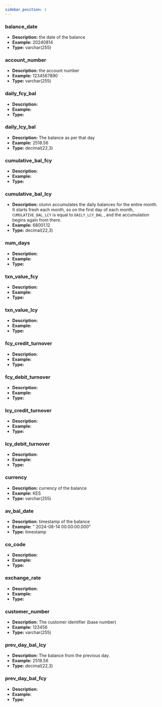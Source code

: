 ```yaml
---
sidebar_position: 3
---
```


### balance_date
- **Description:** the date of the balance
- **Example:** 20240814
- **Type:** varchar(255)

### account_number
- **Description:** the account number
- **Example:** 1234567890
- **Type:** varchar(255) 

### daily_fcy_bal
- **Description:** 
- **Example:** 
- **Type:** 

### daily_lcy_bal
- **Description:** The balance as per that day
- **Example:** 2518.56
- **Type:** decimal(22,3)

### cumulative_bal_fcy
- **Description:** 
- **Example:** 
- **Type:** 

### cumulative_bal_lcy
- **Description:** olumn accumulates the daily balances for the entire month. It starts fresh each month, so on the first day of each month, `CUMULATIVE_BAL_LCY` is equal to `DAILY_LCY_BAL` , and the accumulation begins again from there.
- **Example:** 68001.12
- **Type:** decimal(22,3)

### num_days
- **Description:** 
- **Example:** 
- **Type:** 

### txn_value_fcy
- **Description:** 
- **Example:** 
- **Type:** 

### txn_value_lcy
- **Description:** 
- **Example:** 
- **Type:** 

### fcy_credit_turnover
- **Description:** 
- **Example:** 
- **Type:** 

### fcy_debit_turnover
- **Description:** 
- **Example:** 
- **Type:** 

### lcy_credit_turnover
- **Description:** 
- **Example:** 
- **Type:** 

### lcy_debit_turnover
- **Description:** 
- **Example:** 
- **Type:** 

### currency
- **Description:** currency of the balance
- **Example:** KES
- **Type:** varchar(255)

### av_bal_date
- **Description:** timestamp of the balance
- **Example:** " 2024-08-14 00:00:00.000"
- **Type:** timestamp

### co_code
- **Description:** 
- **Example:** 
- **Type:** 

### exchange_rate
- **Description:** 
- **Example:** 
- **Type:** 

### customer_number
- **Description:** The customer identifier (base number)
- **Example:** 123456
- **Type:** varchar(255)

### prev_day_bal_lcy
- **Description:** The balance from the previous day.
- **Example:** 2518.56
- **Type:** decimal(22,3)

### prev_day_bal_fcy
- **Description:** 
- **Example:** 
- **Type:** 
